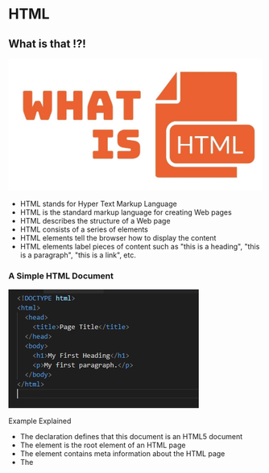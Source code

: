 # HTML

## What is that !?!

![HTML](/img/WHTML.jpg)

* HTML stands for Hyper Text Markup Language
* HTML is the standard markup language for creating Web pages
* HTML describes the structure of a Web page
* HTML consists of a series of elements
* HTML elements tell the browser how to display the content
* HTML elements label pieces of content such as "this is a heading", "this is a paragraph", "this is a link", etc.

### A Simple HTML Document

![HTML](/img/html-doc.jpg)

Example Explained

- The <!DOCTYPE html> declaration defines that this document is an HTML5 document
- The <html> element is the root element of an HTML page
- The <head> element contains meta information about the HTML page
- The <title> element specifies a title for the HTML page (which is shown in the browser's title bar or in the page's tab)
- The <body> element defines the document's body, and is a container for all the visible contents, such as headings, paragraphs, images, hyperlinks, tables, lists, etc.
- The < h1 > element defines a large heading
- The < p > element defines a paragraph

### What is an HTML Element?

![HTML](/img/element.png)

Note: Some HTML elements have no content (like the <br> element). These elements are called empty elements. Empty elements do not have an end tag!

### Extra Markup

1. **HTML comments**

HTML comments are not displayed in the browser, but they can help document your HTML source code.
You can add comments to your HTML source by using the following syntax:
< !-- Write your comments here -->
Notice that there is an exclamation point (!) in the start tag, but not in the end tag.

2. **HTML Attributes**

![HTML](/img/attr.png)

* All HTML elements can have attributes
* Attributes provide additional information about elements
* Attributes are always specified in the start tag
* Attributes usually come in name/value pairs like: name="value"

3. **block & inline element**
Some elements will always
appear to start on a new line in
the browser window. These are
known as block level elements.
Examples of block elements are
< h1 >, < p >, < ul >, and < li >.

Some other elements will always
appear to continue on the
same line as their neighbouring
elements. These are known as
inline elements.
Examples of inline elements are
<a>, <b>, <em>, and <img>

4. **Groping text and element in a block & inline**
The <div> element allows you to
group a set of elements together
in one block-level box.

The <span> element acts like
an inline equivalent of the <div>
element. It is used to either:
- Contain a section of text
where there is no other suitable
element to differentiate it from
its surrounding text
- Contain a number of inline
elements

4. <iframe>

An HTML iframe is used to display a web page within a web page.
The HTML <iframe> tag specifies an inline frame.
Use the height and width attributes to specify the size of the iframe.
for example :
![HTML](/img/ifram2.png)

### Using character escapes in markup ?! Yes you can

A character escape is a way of representing a character in source code using only ASCII characters.
Escapes or unescapes an HTML file removing traces of offending characters that could be wrongfully interpreted as markup.

The following characters are reserved in HTML and must be replaced with their corresponding HTML entities:

" is replaced with &quot;
& is replaced with &amp;
< is replaced with &lt;
> is replaced with &gt;

for easily find the character escapes you want,there is a nice website help you for that.
it's name is [freeformatter](https://www.freeformatter.com/html-escape.html)


### Process & Design

this is some advices you shuld take it an any design

* It's important to understand w XX ho your target audience
is, why they would come to your site, what information
they want to find and when they are likely to return.
* Site maps allow you to plan the structure of a site.
* Wireframes allow you to organize the information that
will need to go on each page.
* Design is about communication. Visual hierarchy helps
visitors understand what you are trying to tell them.
* You can differentiate between pieces of information
using size, color, and style.
* You can use grouping and similarity to help simplify
the information you present.

# The ABC of programming

![ABC](/img/ABC.jpg)

## What is a script and how do I creat one

 ***A script or scripting language*** is a computer language with a series of commands within a file capable of being executed without being compiled. Good examples of server-side scripting languages include Perl, PHP, and Python. The best example of a client side scripting language is JavaScript. A full list of scripting languages and other programming languages are found in our programming language definition.

Each time the script runs, it might only use a subset of
all the instructions.

Computers approach tasks in a different way than
humans, so your instructions must let the computer
solve the task prggrammatically.

To approach writing a script, break down your goal into
a series of tasks and then work out each step needed
to complete that task (a flowchart can help).

#### Advantages of scripts

- Open source, allowing users to view and edit the script if needed.
- Does not require the file to be compiled, but may be when necessary.
- Easy to learn and write.
- Easy to port between different operating systems.
- Much faster to develop than an actual program - some individuals and companies write scripts as a prototype for actual programs.

## How do computers fit in with the word around them?

Computer creat models of the word  using data

The models use **object** to represent physical things 

Each object can have its own"

* properites : that till us about the object

* Events : which are triggered when a user interacts with the computer

* Methods : that perform tasks using the propereties of that object

Together they creat a working model of the object


## How do i write a script on a web page

there is several method ..

1. ### The <script> Tag
In HTML, JavaScript code is inserted between <script> and </script> tags.

Example:

<script>
document.getElementById("demo").innerHTML = "My First JavaScript";
</script>

2. ### JavaScript in <head> or <body>
You can place any number of scripts in an HTML document.

Scripts can be placed in the <body>, or in the <head> section of an HTML page, or in both.

#### **JavaScript in <head>**

In this example, a JavaScript function is placed in the <head> section of an HTML page.

The function is invoked (called) when a button is clicked:

Example
<!DOCTYPE html>
<html>
<head>
<script>
function myFunction() {
  document.getElementById("demo").innerHTML = "Paragraph changed.";
}
</script>
</head>
<body>

< h1 >A Web Page</h1>
<p id="demo">A Paragraph</p>
<button type="button" onclick="myFunction()">Try it</button>

</body>
</html>

#### **JavaScript in <body>**

In this example, a JavaScript function is placed in the <body> section of an HTML page.

The function is invoked (called) when a button is clicked:

Example
<!DOCTYPE html>
<html>
<body>

< h1 >A Web Page</h1>
<p id="demo">A Paragraph</p>
<button type="button" onclick="myFunction()">Try it</button>

<script>
function myFunction() {
  document.getElementById("demo").innerHTML = "Paragraph changed.";
}
</script>

</body>
</html>


***Note***
Placing scripts at the bottom of the <body> element improves the display speed, because script interpretation slows down the display.


3. ### External JavaScript

Scripts can also be placed in external files:

External file: myScript.js
function myFunction() {
  document.getElementById("demo").innerHTML = "Paragraph changed.";
}
External scripts are practical when the same code is used in many different web pages.

JavaScript files have the file extension .js.

To use an external script, put the name of the script file in the src (source) attribute of a <script> tag:

Example
<script src="myScript.js"></script>

-------------
You can place an external script reference in <head> or <body> as you like.

The script will behave as if it was located exactly where the <script> tag is located.
------------
**External JavaScript Advantages**
Placing scripts in external files has some advantages:

* It separates HTML and code
* It makes HTML and JavaScript easier to read and maintain
* Cached JavaScript files can speed up page loads

To add several script files to one page  - use several script tags:
Example:
<script src="myScript1.js"></script>
<script src="myScript2.js"></script>

## quiz
![quiz](/img/quiz.jpg)
1. what can Javascript do?
2. which is the best place to coding javascript ?
